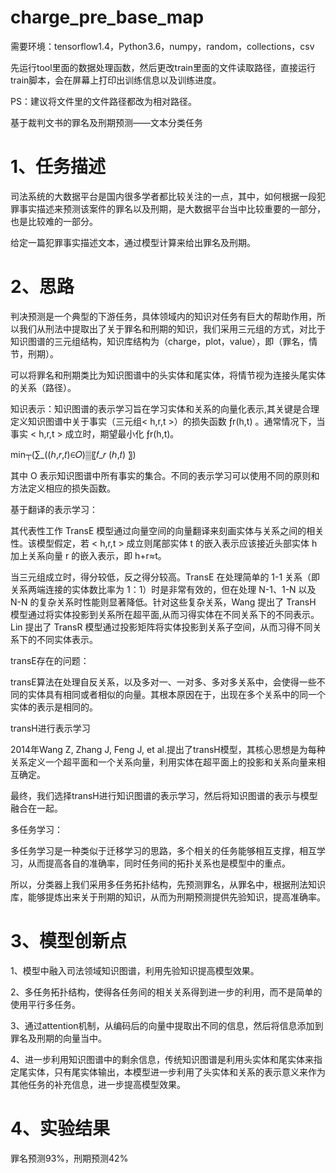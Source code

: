 # charge_pre_base_map

需要环境：tensorflow1.4，Python3.6，numpy，random，collections，csv

先运行tool里面的数据处理函数，然后更改train里面的文件读取路径，直接运行train脚本，会在屏幕上打印出训练信息以及训练进度。

PS：建议将文件里的文件路径都改为相对路径。

基于裁判文书的罪名及刑期预测——文本分类任务

# 1、任务描述

司法系统的大数据平台是国内很多学者都比较关注的一点，其中，如何根据一段犯罪事实描述来预测该案件的罪名以及刑期，是大数据平台当中比较重要的一部分，也是比较难的一部分。

给定一篇犯罪事实描述文本，通过模型计算来给出罪名及刑期。

# 2、思路

判决预测是一个典型的下游任务，具体领域内的知识对任务有巨大的帮助作用，所以我们从刑法中提取出了关于罪名和刑期的知识，我们采用三元组的方式，对比于知识图谱的三元组结构，知识库结构为（charge，plot，value），即（罪名，情节，刑期）。

可以将罪名和刑期类比为知识图谱中的头实体和尾实体，将情节视为连接头尾实体的关系（路径）。

知识表示：知识图谱的表示学习旨在学习实体和关系的向量化表示,其关键是合理定义知识图谱中关于事实（三元组< h,r,t >）的损失函数 ƒr(h,t) 。通常情况下，当事实 < h,r,t > 成立时，期望最小化 ƒr(h,t)。

min┬⁡(∑_((ℎ,𝑟,𝑡)∈𝑂)▒〖𝑓_𝑟 (ℎ,𝑡) 〗)

其中 O 表示知识图谱中所有事实的集合。不同的表示学习可以使用不同的原则和方法定义相应的损失函数。

基于翻译的表示学习：

其代表性工作 TransE 模型通过向量空间的向量翻译来刻画实体与关系之间的相关性。该模型假定，若 < h,r,t > 成立则尾部实体 t 的嵌入表示应该接近头部实体 h 加上关系向量 r 的嵌入表示，即 h+r≈t。

当三元组成立时，得分较低，反之得分较高。TransE 在处理简单的 1-1 关系（即关系两端连接的实体数比率为 1：1）时是非常有效的，但在处理 N-1、1-N 以及 N-N 的复杂关系时性能则显著降低。针对这些复杂关系，Wang 提出了 TransH 模型通过将实体投影到关系所在超平面,从而习得实体在不同关系下的不同表示。Lin 提出了 TransR 模型通过投影矩阵将实体投影到关系子空间，从而习得不同关系下的不同实体表示。

transE存在的问题：

transE算法在处理自反关系，以及多对一、一对多、多对多关系中，会使得一些不同的实体具有相同或者相似的向量。其根本原因在于，出现在多个关系中的同一个实体的表示是相同的。

transH进行表示学习

2014年Wang Z, Zhang J, Feng J, et al.提出了transH模型，其核心思想是为每种关系定义一个超平面和一个关系向量，利用实体在超平面上的投影和关系向量来相互确定。

最终，我们选择transH进行知识图谱的表示学习，然后将知识图谱的表示与模型融合在一起。

多任务学习：

多任务学习是一种类似于迁移学习的思路，多个相关的任务能够相互支撑，相互学习，从而提高各自的准确率，同时任务间的拓扑关系也是模型中的重点。

所以，分类器上我们采用多任务拓扑结构，先预测罪名，从罪名中，根据刑法知识库，能够提炼出来关于刑期的知识，从而为刑期预测提供先验知识，提高准确率。

# 3、模型创新点

  1、模型中融入司法领域知识图谱，利用先验知识提高模型效果。
  
  2、多任务拓扑结构，使得各任务间的相关关系得到进一步的利用，而不是简单的使用平行多任务。
  
  3、通过attention机制，从编码后的向量中提取出不同的信息，然后将信息添加到罪名及刑期的向量当中。
  
  4、进一步利用知识图谱中的剩余信息，传统知识图谱是利用头实体和尾实体来指定尾实体，只有尾实体输出，本模型进一步利用了头实体和关系的表示意义来作为其他任务的补充信息，进一步提高模型效果。

# 4、实验结果

罪名预测93%，刑期预测42%
